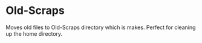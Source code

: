 # Old-Scraps
Moves old files to Old-Scraps directory which is makes. Perfect for cleaning up the home directory.

